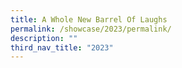 ```yaml
---
title: A Whole New Barrel Of Laughs
permalink: /showcase/2023/permalink/
description: ""
third_nav_title: "2023"
---
```

